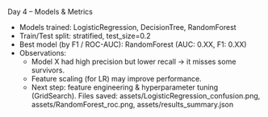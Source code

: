 Day 4 – Models & Metrics
- Models trained: LogisticRegression, DecisionTree, RandomForest
- Train/Test split: stratified, test_size=0.2
- Best model (by F1 / ROC-AUC): RandomForest (AUC: 0.XX, F1: 0.XX)
- Observations:
  - Model X had high precision but lower recall → it misses some survivors.
  - Feature scaling (for LR) may improve performance.
  - Next step: feature engineering & hyperparameter tuning (GridSearch).
Files saved: assets/LogisticRegression_confusion.png, assets/RandomForest_roc.png, assets/results_summary.json
